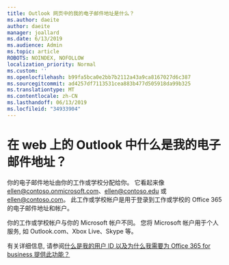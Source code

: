 ```yaml
---
title: Outlook 网页中的我的电子邮件地址是什么？
ms.author: daeite
author: daeite
manager: joallard
ms.date: 6/13/2019
ms.audience: Admin
ms.topic: article
ROBOTS: NOINDEX, NOFOLLOW
localization_priority: Normal
ms.custom: ''
ms.openlocfilehash: b99fa5bca0e2bb7b2112a43a9ca8167027d6c387
ms.sourcegitcommit: ad4257df7113531cea883b477d505918da99b325
ms.translationtype: MT
ms.contentlocale: zh-CN
ms.lasthandoff: 06/13/2019
ms.locfileid: "34933904"
---
```

# <a name="what-is-my-email-address-in-outlook-on-the-web"></a>在 web 上的 Outlook 中什么是我的电子邮件地址？

你的电子邮件地址由你的工作或学校分配给你。 它看起来像 ellen@contoso.onmicrosoft.com、ellen@contoso.edu 或 ellen@contoso.com。 此工作或学校帐户是用于登录到工作或学校的 Office 365 的电子邮件地址和帐户。

你的工作或学校帐户与你的 Microsoft 帐户不同。 您将 Microsoft 帐户用于个人服务, 如 Outlook.com、Xbox Live、Skype 等。

有关详细信息, 请参阅[什么是我的用户 ID 以及为什么我需要为 Office 365 for business 提供此功能？](https://support.office.com/article/37da662b-5da6-4b56-a091-2731b2ecc8b4)